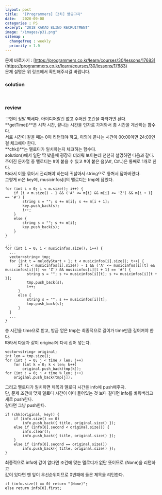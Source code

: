 ```yaml
---
layout: post
title:  "[Programmers] [3차] 방금그곡"
date:   2020-09-08
categories : PS
excerpt: "2018 KAKAO BLIND RECRUITMENT"
image: "/images/p31.png"
sitemap :
  changefreq : weekly
  priority : 1.0
---
```

문제 바로가기 : [https://programmers.co.kr/learn/courses/30/lessons/17683](https://programmers.co.kr/learn/courses/30/lessons/17683)<br>
문제 설명은 위 링크에서 확인해주시길 바랍니다.

### solution
<script src="https://gist.github.com/yooniversal/9964d661d3d58853b4213e0396f79861.js"></script>
<br>

### review
구현이 정말 빡세다. 아이디어랄건 없고 주어진 조건을 따라가면 된다.<br>
**getTime()**은 시작 시간, 끝나는 시간을 인자로 가져와서 총 시간을 계산하는 함수다.<br>
서로 시간이 같을 때는 0이 리턴돼야 하고, 이외에 끝나는 시간이 00:00이면 24:00인걸 체크해야 한다.<br>
**chk()**는 멜로디가 일치하는지 체크하는 함수다.
<br>
solution()에서 일단 딱 봤을때 굉장히 더러워 보이는데 천천히 설명하면 다음과 같다.<br>
주어진 문자열 중 멜로디는 #이 붙을 수 있고 #이 붙은 음(A#, C#..)은 통째로 1개로 친다.<br>
따라서 이를 묶어서 관리해야 하는데 귀찮아서 string으로 퉁쳐서 담아버렸다.<br>
그렇게 m은 key에, musicinfos[i]의 멜로디는 tmp에 담았다.<br>
```
for (int i = 0; i < m.size(); i++) {
    if (i < m.size() - 1 && ('A' <= m[i] && m[i] <= 'Z') && m[i + 1] == '#') {
        string s = ""; s += m[i]; s += m[i + 1];
        key.push_back(s);
        i++;
    }
    else {
        string s = ""; s += m[i];
        key.push_back(s);
    }
}

...
for (int i = 0; i < musicinfos.size(); i++) {
  ...
  vector<string> tmp;
  for (int t = melodyStart + 1; t < musicinfos[i].size(); t++) {
      if (i < musicinfos[i].size() - 1 && ('A' <= musicinfos[i][t] && musicinfos[i][t] <= 'Z') && musicinfos[i][t + 1] == '#') {
          string s = ""; s += musicinfos[i][t]; s += musicinfos[i][t + 1];
          tmp.push_back(s);
          t++;
      }
      else {
          string s = ""; s += musicinfos[i][t];
          tmp.push_back(s);
      }
  }
  ...
}
```
총 시간을 time으로 받고, 방금 얻은 tmp는 최종적으로 길이가 time만큼 길어져야 한다.<br>
따라서 다음과 같이 original에 다시 집어 넣는다.<br>
```
vector<string> original;
int len = tmp.size();
for (int j = 0; j < time / len; j++)
    for (int k = 0; k < len; k++)
        original.push_back(tmp[k]);
for (int j = 0; j < time % len; j++)
    original.push_back(tmp[j]);
```
그리고 멜로디가 일치하면 제목과 멜로디 시간을 info에 push해주자.<Br>
단, 문제 조건에 맞게 멜로디 시간이 이미 들어있는 것 보다 길다면 info를 비워버리고 새로 push한다.<br>
같다면 그냥 push한다.<br>
```
if (chk(original, key)) {
    if (info.size() == 0)
        info.push_back({ title, original.size() });
    else if (info[0].second < original.size()) {
        info.clear();
        info.push_back({ title, original.size() });
    }
    else if (info[0].second == original.size())
        info.push_back({ title, original.size() });
}
```
최종적으로 info에 값이 없다면 조건에 맞는 멜로디가 없단 뜻이므로 (None)을 리턴하고<br>
값이 있다면 맨 앞이 우선순위이므로 0번째에 들은 제목을 리턴한다.<br>
```
if (info.size() == 0) return "(None)";
else return info[0].first;
```

<script src="https://utteranc.es/client.js"
        repo="yooniversal/blog-comments"
        issue-term="pathname"
        theme="github-light"
        crossorigin="anonymous"
        async>
</script>
